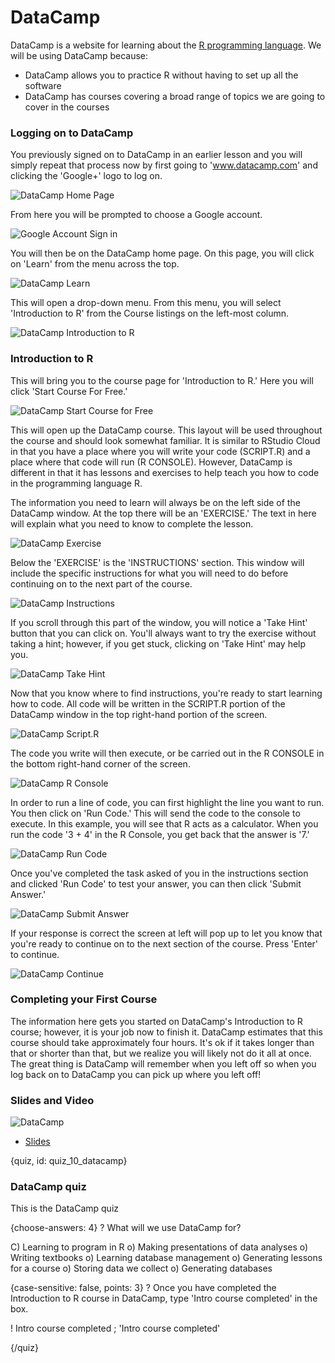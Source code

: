 # DataCamp

DataCamp is a website for learning about the [R programming language](https://www.r-project.org/). We will be using DataCamp because: 

* DataCamp allows you to practice R without having to set up all the software
* DataCamp has courses covering a broad range of topics we are going to cover in the courses 

### Logging on to DataCamp

You previously signed on to DataCamp in an earlier lesson and you will simply repeat that process now by first going to 'www.datacamp.com' and clicking the 'Google+' logo to log on. 

![DataCamp Home Page](images/10_datacamp/10_cdsintro_datacamp-1.png)

From here you will be prompted to choose a Google account.

![Google Account Sign in](images/10_datacamp/10_cdsintro_datacamp-2.png)

You will then be on the DataCamp home page. On this page, you will click on 'Learn' from the menu across the top.

![DataCamp Learn](images/10_datacamp/10_cdsintro_datacamp-3.png)

This will open a drop-down menu. From this menu, you will select 'Introduction to R' from the Course listings on the left-most column.

![DataCamp Introduction to R](images/10_datacamp/10_cdsintro_datacamp-4.png)

### Introduction to R

This will bring you to the course page for 'Introduction to R.' Here you will click 'Start Course For Free.'

![DataCamp Start Course for Free](images/10_datacamp/10_cdsintro_datacamp-5.png)

This will open up the DataCamp course. This layout will be used throughout the course and should look somewhat familiar. It is similar to RStudio Cloud in that you have a place where you will write your code (SCRIPT.R) and a place where that code will run (R CONSOLE). However, DataCamp is different in that it has lessons and exercises to help teach you how to code in the programming language R. 

The information you need to learn will always be on the left side of the DataCamp window. At the top there will be an 'EXERCISE.' The text in here will explain what you need to know to complete the lesson.

![DataCamp Exercise](images/10_datacamp/10_cdsintro_datacamp-6.png)

Below the 'EXERCISE' is the 'INSTRUCTIONS' section. This window will include the specific instructions for what you will need to do before continuing on to the next part of the course.

![DataCamp Instructions](images/10_datacamp/10_cdsintro_datacamp-7.png)

If you scroll through this part of the window, you will notice a 'Take Hint' button that you can click on. You'll always want to try the exercise without taking a hint; however, if you get stuck, clicking on 'Take Hint' may help you.

![DataCamp Take Hint](images/10_datacamp/10_cdsintro_datacamp-8.png)

Now that you know where to find instructions, you're ready to start learning how to code. All code will be written in the SCRIPT.R portion of the DataCamp window in the top right-hand portion of the screen. 

![DataCamp Script.R](images/10_datacamp/10_cdsintro_datacamp-9.png)

The code you write will then execute, or be carried out in the R CONSOLE in the bottom right-hand corner of the screen. 

![DataCamp R Console](images/10_datacamp/10_cdsintro_datacamp-10.png)

In order to run a line of code, you can first highlight the line you want to run. You then click on 'Run Code.' This will send the code to the console to execute. In this example, you will see that R acts as a calculator. When you run the code '3 + 4' in the R Console, you get back that the answer is '7.'

![DataCamp Run Code](images/10_datacamp/10_cdsintro_datacamp-11.png)

Once you've completed the task asked of you in the instructions section and clicked 'Run Code' to test your answer, you can then click 'Submit Answer.'

![DataCamp Submit Answer](images/10_datacamp/10_cdsintro_datacamp-12.png)

If your response is correct the screen at left will pop up to let you know that you're ready to continue on to the next section of the course. Press 'Enter' to continue.

![DataCamp Continue](images/10_datacamp/10_cdsintro_datacamp-13.png)

### Completing your First Course

The information here gets you started on DataCamp's Introduction to R course; however, it is your job now to finish it. DataCamp estimates that this course should take approximately four hours. It's ok if it takes longer than that or shorter than that, but we realize you will likely not do it all at once. The great thing is DataCamp will remember when you left off so when you log back on to DataCamp you can pick up where you left off!


### Slides and Video

![DataCamp](https://www.youtube.com/watch?v=-gzMlzfMMuc)

* [Slides](https://docs.google.com/presentation/d/1Kgpmw00v_OjhhXkf_ULGV4pWIJjNuu3Sukmd2aqbHUk/edit?usp=sharing)



{quiz, id: quiz_10_datacamp}

### DataCamp quiz

This is the DataCamp quiz

{choose-answers: 4}
? What will we use DataCamp for?

C) Learning to program in R
o) Making presentations of data analyses
o) Writing textbooks
o) Learning database management
o) Generating lessons for a course
o) Storing data we collect
o) Generating databases


{case-sensitive: false, points: 3}
? Once you have completed the Introduction to R course in DataCamp, type 'Intro course completed' in the box.

! Intro course completed ; 'Intro course completed' 

{/quiz}
